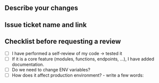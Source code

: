 ## Describe your changes

## Issue ticket name and link

## Checklist before requesting a review
- [ ] I have performed a self-review of my code -> tested it
- [ ] If it is a core feature (modules, functions, endpoints, ...), I have added documentation.
- [ ] Do we need to change ENV variables?
- [ ] How does it affect production environment? - write a few words:
